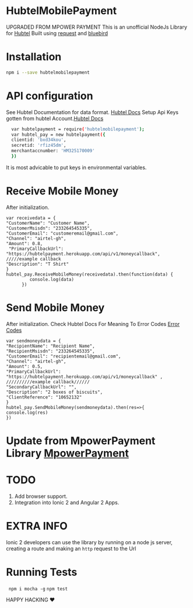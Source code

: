 # HubtelMobilePayment
UPGRADED FROM MPOWER PAYMENT
This is an unofficial NodeJs Library for [Hubtel](https://developers.hubtel.com) 
Built using [request](https://github.com/request/request) and [bluebird](https://github.com/petkaantonov/bluebird)
# Installation
```sh
npm i --save hubtelmobilepayment
```
# API configuration
  See Hubtel Documentation for data format. [Hubtel Docs](https://developers.hubtel.com/documentations/merchant-account-api) 
Setup Api Keys gotten from hubtel Account.[Hubtel Docs](https://developers.hubtel.com/documentations/merchant-account-api)
```sh
  var hubtelpayment = require('hubtelmobilepayment');
  var hubtel_pay = new hubtelpayment({
  clientid: 'bxd34kou',
  secretid: 'rfiz45dm',
  merchantaccnumber: 'HM325170009'
  })
  ```
 It is most advicable to put keys in environmental variables.
 # Receive Mobile Money
  After initialization.
  ```
var receivedata = {
  "CustomerName": "Customer Name",
  "CustomerMsisdn": "233264545335",
  "CustomerEmail": "customeremail@gmail.com",
  "Channel": "airtel-gh",
  "Amount": 0.8,
   "PrimaryCallbackUrl": "https://hubtelpayment.herokuapp.com/api/v1/moneycallback",  /////example callback 
  "Description": "T Shirt"
} 
 hubtel_pay.ReceiveMobileMoney(receivedata).then(function(data) {
           console.log(data)
        })
 ```
  # Send Mobile Money
   After initialization.
   Check Hubtel Docs For Meaning To Error Codes [Error Codes](https://developers.hubtel.com/documentations/merchant-account-api#error)
   ```
 var sendmoneydata = {
  "RecipientName": "Recipient Name",
  "RecipientMsisdn": "233264545335",
  "CustomerEmail": "recipientemail@gmail.com",
  "Channel": "airtel-gh",
  "Amount": 0.5,
  "PrimaryCallbackUrl": "https://hubtelpayment.herokuapp.com/api/v1/moneycallback" , //////////example callback//////
  "SecondaryCallbackUrl": "",
  "Description": "2 boxes of biscuits",
  "ClientReference": "10652132"
}
 hubtel_pay.SendMobileMoney(sendmoneydata).then(res=>{
  console.log(res)
})

```
# Update from MpowerPayment Library [MpowerPayment](https://github.com/banphlet/MpowerPayment)
 # TODO
 1. Add browser support.
 2. Integration  into Ionic 2 and Angular 2 Apps.

# EXTRA INFO
Ionic 2 developers can use the library by running on a node js server, creating a route and making an  ```http``` request to the Url
# Running Tests
``` npm i mocha -g```
```npm test ```

HAPPY HACKING ❤ 
